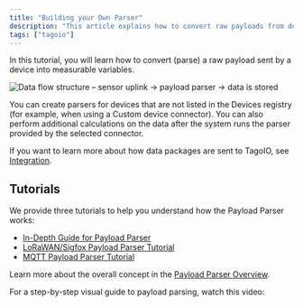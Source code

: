 ```yaml
---
title: "Building your Own Parser"
description: "This article explains how to convert raw payloads from devices into measurable variables using the TagoIO Payload Parser and links to three step-by-step tutorials plus a video walkthrough."
tags: ["tagoio"]
---
```

In this tutorial, you will learn how to convert (parse) a raw payload sent by a device into measurable variables.

![Data flow structure – sensor uplink → payload parser → data is stored](/docs_imagem/tagoio/building-your-own-parser-2.png)

You can create parsers for devices that are not listed in the Devices registry (for example, when using a Custom device connector). You can also perform additional calculations on the data after the system runs the parser provided by the selected connector.

If you want to learn more about how data packages are sent to TagoIO, see [Integration](/docs/tagoio/integrations/.md).


## Tutorials

We provide three tutorials to help you understand how the Payload Parser works:

- [In-Depth Guide for Payload Parser](https://community.tago.io/t/in-depth-guide-to-payload-parser/898)
- [LoRaWAN/Sigfox Payload Parser Tutorial](https://community.tago.io/t/how-to-build-a-lorawan-sigfox-payload-parser/843)
- [MQTT Payload Parser Tutorial](https://community.tago.io/t/how-to-build-an-mqtt-payload-parser/1032)

Learn more about the overall concept in the [Payload Parser Overview](/docs/tagoio/devices/payload-parser/.md).

For a step-by-step visual guide to payload parsing, watch this video:

<YouTube videoId="qPxTPD8qhYc" title="How to Parse Scripts Using the Payload Parser" />